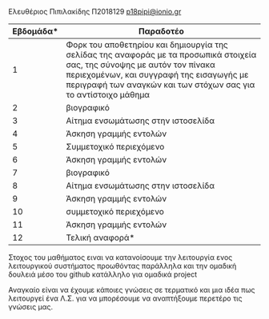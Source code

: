 Ελευθέριος Πιπιλακίδης Π2018129
p18pipi@ionio.gr


| Εβδομάδα* | Παραδοτέο |
| --- | --- |
| 1 | Φορκ του αποθετηρίου και δημιουργία της σελίδας της αναφοράς με τα προσωπικά στοιχεία σας, της σύνοψης με αυτόν τον πίνακα περιεχομένων, και συγγραφή της εισαγωγής με περιγραφή των αναγκών και των στόχων σας για το αντίστοιχο μάθημα |
| 2 | βιογραφικό |
| 3 | Αίτημα ενσωμάτωσης στην ιστοσελίδα |
| 4 | Άσκηση γραμμής εντολών |
| 5 | Συμμετοχικό περιεχόμενο |
| 6 | Άσκηση γραμμής εντολών |
| 7 | βιογραφικό |
| 8 | Αίτημα ενσωμάτωσης στην ιστοσελίδα |
| 9 | Άσκηση γραμμής εντολών |
| 10 | συμμετοχικό περιεχόμενο |
| 11 | Άσκηση γραμμής εντολών |
| 12 | Τελική αναφορά* |




Στοχος του μαθήματος ειναι να κατανοίσουμε την λειτουργία ενος λειτουργικού συστήματος προωθόντας παράλληλα  και την ομαδική δουλειά μέσο του github κατάλληλο για ομαδικά project

Αναγκαίο είναι να έχουμε κάποιες γνώσεις σε τερματικό και μια ιδέα πως λειτουργεί ένα Λ.Σ. για να μπορέσουμε να αναπτήξουμε περετέρο τις γνώσεις μας.
